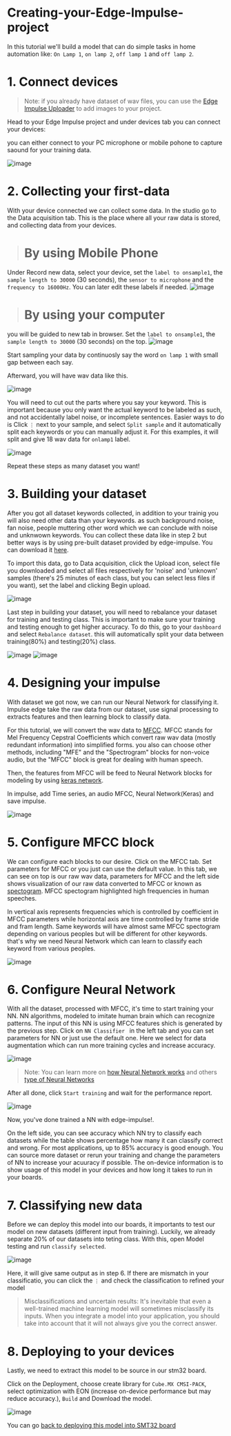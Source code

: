 # Creating-your-Edge-Impulse-project

In this tutorial we'll build a model that can do simple tasks in home automation like: `On Lamp 1`, `on lamp 2`, `off lamp 1` and `off lamp 2`.

# 1. Connect devices
>Note: if you already have dataset of wav files, you can use the [Edge Impulse Uploader](https://docs.edgeimpulse.com/docs/cli-uploader) to add images to your project.

Head to your Edge Impulse project and under devices tab you can connect your devices:

you can either connect to your PC microphone or mobile pohone to capture saound for your training data.

![image](https://user-images.githubusercontent.com/57432755/122660725-fc78e800-d1b5-11eb-85fe-a1b4d9481558.png)

# 2. Collecting your first-data

With your device connected we can collect some data. In the studio go to the Data acquisition tab. This is the place where all your raw data is stored, and collecting data from your devices.

># By using Mobile Phone
Under Record new data, select your device, set the `label to onsample1`, the `sample length to 30000` (30 seconds), the `sensor to microphone` and the `frequency to 16000Hz`. You can later edit these labels if needed.
![image](https://user-images.githubusercontent.com/57432755/122660825-16ff9100-d1b7-11eb-9346-4fbae83d7684.png)

># By using your computer
you will be guided to new tab in browser. Set the `label to onsample1`, the `sample length to 30000` (30 seconds) on the top.
![image](https://user-images.githubusercontent.com/57432755/122661043-e4569800-d1b8-11eb-896b-dbc2545f470c.png)


Start sampling your data by continuosly say the word `on lamp 1` with small gap between each say.

Afterward, you will have wav data like this.

![image](https://user-images.githubusercontent.com/57432755/122661132-c8072b00-d1b9-11eb-8726-7c83dc60cfa5.png)

You will need to cut out the parts where you say your keyword. This is important because you only want the actual keyword to be labeled as such, and not accidentally label noise, or incomplete sentences. Easier ways to do is Click `⋮` next to your sample, and select `Split sample` and it automatically split each keywords or you can manually adjust it. For this examples, it will split and give 18 wav data for `onlamp1` label.

![image](https://user-images.githubusercontent.com/57432755/122661194-2f24df80-d1ba-11eb-8b98-7e7a16ce6ec8.png)


Repeat these steps as many dataset you want!

# 3. Building your dataset


After you got all dataset keywords collected, in addition to your trainig you will also need other data than your keywords. as such background noise, fan noise, people muttering other word which we can conclude with noise and unknwown keywords. You can collect these data like in step 2 but better ways is by using pre-built dataset provided by edge-impulse. You can download it [here](https://docs.edgeimpulse.com/docs/keyword-spotting).

To import this data, go to Data acquisition, click the Upload icon, select file you downloaded and select all files respectively for 'noise' and 'unknown' samples (there's 25 minutes of each class, but you can select less files if you want), set the label and clicking Begin upload. 

![image](https://user-images.githubusercontent.com/57432755/122661374-2e8d4880-d1bc-11eb-81cd-184f5125cc5b.png)

Last step in building your dataset, you will need to rebalance your dataset for training and testing class. This is important to make sure your training and testing enough to get higher accuracy. To do this, go to your `dashboard` and select `Rebalance dataset`. this will automatically split your data between training(80%) and testing(20%) class.

![image](https://user-images.githubusercontent.com/57432755/122661586-7ca34b80-d1be-11eb-841f-bd9ac9f10244.png) ![image](https://user-images.githubusercontent.com/57432755/122661591-87f67700-d1be-11eb-8ba3-b6656d8bffea.png)


# 4. Designing your impulse

With dataset we got now, we can run our Neural Network for classifying it. Impulse edge take the raw data from our dataset, use signal processing to extracts features and then learning block to classify data. 

For this tutorial, we will convert the wav data to [MFCC](https://en.wikipedia.org/wiki/Mel-frequency_cepstrum#:~:text=From%20Wikipedia%2C%20the%20free%20encyclopedia,nonlinear%20mel%20scale%20of%20frequency.). MFCC stands for Mel Frequency Cepstral Coefficients which convert raw wav data (mostly redundant information) into simplified forms. you also can choose other methods,  including "MFE" and the "Spectrogram" blocks for non-voice audio, but the "MFCC" block is great for dealing with human speech.

Then, the features from MFCC will be feed to Neural Network blocks for modeling by using [keras network](https://www.tutorialspoint.com/keras/keras_introduction.htm). 

In impulse, add Time series, an audio MFCC, Neural Network(Keras) and save impulse.

![image](https://user-images.githubusercontent.com/57432755/122661725-e40dcb00-d1bf-11eb-96c9-0e2a0be75196.png)

# 5. Configure MFCC block

We can configure each blocks to our desire. Click on the MFCC tab. Set parameters for MFCC or you just can use the default value. In this tab, we can see on top is our raw wav data, parameters for MFCC and the left side shows visualization of our raw data converted to MFCC or known as [spectogram](https://pnsn.org/spectrograms/what-is-a-spectrogram#:~:text=A%20spectrogram%20is%20a%20visual,energy%20levels%20vary%20over%20time.). MFCC spectogram highlighted high frequencies in human speeches.

In vertical axis represents frequencies which is controlled by coefficient in MFCC parameters while horizontal axis are time controlled by frame stride and fram length. Same keywords will have almost same MFCC spectogram depending on various peoples but will be different for other keywords. that's why we need Neural Network which can learn to classify each keyword from various peoples.

![image](https://user-images.githubusercontent.com/57432755/122661925-cb9eb000-d1c1-11eb-8d7a-833a167e2332.png)

# 6. Configure Neural Network

With all the dataset, processed with MFCC, it's time to start training your NN. NN algorithms, modeled to imitate human brain which can recognize patterns. The input of this NN is using MFCC features shich is generated by the previous step. Click on `NN Classifier ` in the left tab and you can set parameters for NN or just use the default one. Here we select for data augmentation which can run more training cycles and increase accuracy.

![image](https://user-images.githubusercontent.com/57432755/122663348-4e2c6d00-d1cc-11eb-9361-9cb587d471c1.png)

>Note: You can learn more on [how Neural Network works](https://www.explainthatstuff.com/introduction-to-neural-networks.html) and others [type of Neural Networks](https://www.mygreatlearning.com/blog/types-of-neural-networks/)



After all done, click `Start training` and wait for the performance report.

![image](https://user-images.githubusercontent.com/57432755/122663357-5dabb600-d1cc-11eb-9d18-c847afbb3b5d.png)

Now, you've done trained a NN with edge-impulse!. 

On the left side, you can see accuracy which NN try to classify each datasets while the table shows percentage how many it can classify correct and wrong. For most applications, up to 85% accuracy is good enough. You can source more dataset or rerun your training and change the parameters of NN to increase your acuuracy if possible. The on-device information is to show usage of this model in your devices and how long it takes to run in your boards.


# 7. Classifying new data

Before we can deploy this model into our boards, it importants to test our model on new datasets (different input from training). Luckily, we already separate 20% of our datasets into teting class. With this, open Model testing and run `classify selected`.

![image](https://user-images.githubusercontent.com/57432755/122663555-e70fb800-d1cd-11eb-9d5f-486a6700eab8.png)

Here, it will give same output as in step 6. If there are mismatch in your classificatio, you can click the `⋮` and check the classification to refined your model

>Misclassifications and uncertain results:  It's inevitable that even a well-trained machine learning model will sometimes misclassify its inputs. When you integrate a model into your application, you should take into account that it will not always give you the correct answer.


# 8. Deploying to your devices

Lastly, we need to extract this model to be source in our stm32 board.

Click on the Deployment, choose create library for `Cube.MX CMSI-PACK`, select optimization with EON (increase on-device performance but may reduce accuracy.), `Build` and Download the model.

![image](https://user-images.githubusercontent.com/57432755/122663698-15da5e00-d1cf-11eb-9afc-cf18dea009af.png)




You can go [back to deploying this model into SMT32 board](../README.md)







